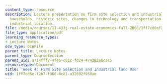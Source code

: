 ```yaml
---
content_type: resource
description: Lecture presentation on firm site selection and industrial land use,
  households, historic sites, changes in technology and transportation., and modern
  industrial location.
file: /media/courses/11-433j-real-estate-economics-fall-2008/1ff7cd6ef2b7f9680c81a32692f950ae_wk4.pdf
file_type: application/pdf
learning_resource_types:
- Lecture Notes
ocw_type: OCWFile
parent_title: Lecture Notes
parent_type: CourseSection
parent_uid: a714fff7-4f46-c81c-fd24-474282e6cac5
resourcetype: Document
title: 'Week 4: Firm Site Selection and Industrial land Use'
uid: 1ff7cd6e-f2b7-f968-0c81-a32692f950ae
---
```

